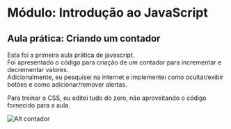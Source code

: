 # Módulo: Introdução ao JavaScript  
## Aula prática: Criando um contador  
Esta foi a primeira aula prática de javascript.  
Foi apresentado o código para criação de um contador para incrementar e decrementar valores.  
Adicionalmente, eu pesquisei na internet e implementei como ocultar/exibir botões e como adicionar/remover alertas.  
  
Para treinar o CSS, eu editei tudo do zero, não aproveitando o código fornecido para a aula.  
  
![Alt contador](/img/contador.gif)
